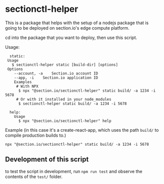 # sectionctl-helper

This is a package that helps with the setup of a nodejs package that is going to be deployed on section.io's edge compute platform.

cd into the package that you want to deploy, then use this script.

Usage:

```
  static:
 Usage
   $ sectionctl-helper static [build-dir] [options]
 Options
    --account, -a    Section.io account ID
    --app, -i    Section.io application ID
    Examples
     # With NPX
      $ npx "@section.io/sectionctl-helper" static build/ -a 1234 -i 5678
     # Or with it installed in your node_modules
      $ sectionctl-helper static build/ -a 1234 -i 5678

  help:
    Usage
      $ npx "@section.io/sectionctl-helper" help
```

Example (in this case it's a create-react-app, which uses the path `build/` to compile production builds to.)

```
npx "@section.io/sectionctl-helper" static build/ -a 1234 -i 5678
```

## Development of this script

to test the script in development, run `npm run test` and observe the contents of the `test/` folder.
